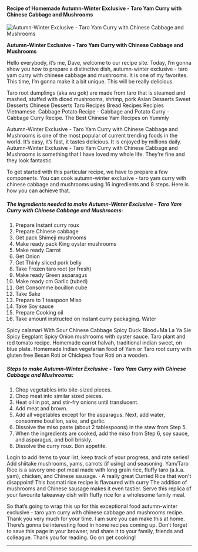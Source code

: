             

#### Recipe of Homemade Autumn-Winter Exclusive - Taro Yam Curry with Chinese Cabbage and Mushrooms

![Autumn-Winter Exclusive - Taro Yam Curry with Chinese Cabbage and Mushrooms](https://img-global.cpcdn.com/recipes/6246103969169408/751x532cq70/autumn-winter-exclusive-taro-yam-curry-with-chinese-cabbage-and-mushrooms-recipe-main-photo.jpg)

**Autumn-Winter Exclusive - Taro Yam Curry with Chinese Cabbage and Mushrooms**

Hello everybody, it’s me, Dave, welcome to our recipe site. Today, I’m gonna show you how to prepare a distinctive dish, autumn-winter exclusive - taro yam curry with chinese cabbage and mushrooms. It is one of my favorites. This time, I’m gonna make it a bit unique. This will be really delicious.

Taro root dumplings (aka wu gok) are made from taro that is steamed and mashed, stuffed with diced mushrooms, shrimp, pork Asian Desserts Sweet Desserts Chinese Desserts Taro Recipes Bread Recipes Recipies Vietnamese. Cabbage Potato Recipe - Cabbage and Potato Curry - Cabbage Curry Recipe. The Best Chinese Yam Recipes on Yummly

Autumn-Winter Exclusive - Taro Yam Curry with Chinese Cabbage and Mushrooms is one of the most popular of current trending foods in the world. It’s easy, it’s fast, it tastes delicious. It is enjoyed by millions daily. Autumn-Winter Exclusive - Taro Yam Curry with Chinese Cabbage and Mushrooms is something that I have loved my whole life. They’re fine and they look fantastic.

To get started with this particular recipe, we have to prepare a few components. You can cook autumn-winter exclusive - taro yam curry with chinese cabbage and mushrooms using 16 ingredients and 8 steps. Here is how you can achieve that.

##### The ingredients needed to make Autumn-Winter Exclusive - Taro Yam Curry with Chinese Cabbage and Mushrooms:

1.  Prepare Instant curry roux
2.  Prepare Chinese cabbage
3.  Get pack Shimeji mushrooms
4.  Make ready pack King oyster mushrooms
5.  Make ready Carrot
6.  Get Onion
7.  Get Thinly sliced pork belly
8.  Take Frozen taro root (or fresh)
9.  Make ready Green asparagus
10.  Make ready cm Garlic (tubed)
11.  Get Consomme bouillon cube
12.  Take Sake
13.  Prepare to 1 teaspoon Miso
14.  Take Soy sauce
15.  Prepare Cooking oil
16.  Take amount instructed on instant curry packaging. Water

Spicy calamari With Sour Chinese Cabbage Spicy Duck Blood=Ma La Ya Sie Spicy Eegplant Spicy Onion mushrooms with oyster sauce. Taro plant and red tomato recipe. Homemade carrot halvah, traditional indian sweet, on blue plate. Homemade Indian vegetarian food of Yam or Taro root curry with gluten free Besan Roti or Chickpea flour Roti on a wooden.

##### Steps to make Autumn-Winter Exclusive - Taro Yam Curry with Chinese Cabbage and Mushrooms:

1.  Chop vegetables into bite-sized pieces.
2.  Chop meat into similar sized pieces.
3.  Heat oil in pot, and stir-fry onions until translucent.
4.  Add meat and brown.
5.  Add all vegetables except for the asparagus. Next, add water, consomme bouillon, sake, and garlic.
6.  Dissolve the miso paste (about 2 tablespoons) in the stew from Step 5.
7.  When the ingredients are cooked, add the miso from Step 6, soy sauce, and asparagus, and boil briskly.
8.  Dissolve the curry roux. Bon appetite.

Login to add items to your list, keep track of your progress, and rate series! Add shiitake mushrooms, yams, carrots (if using) and seasoning. Yam/Taro Rice is a savory one-pot meal made with long grain rice, fluffy taro (a.k.a. yam), chicken, and Chinese sausage. · A really great Curried Rice that won't disappoint! This basmati rice recipe is flavoured with curry The addition of mushrooms and Chinese sausage makes it even tastier. Serve this replica of your favourite takeaway dish with fluffy rice for a wholesome family meal.

So that’s going to wrap this up for this exceptional food autumn-winter exclusive - taro yam curry with chinese cabbage and mushrooms recipe. Thank you very much for your time. I am sure you can make this at home. There’s gonna be interesting food in home recipes coming up. Don’t forget to save this page in your browser, and share it to your family, friends and colleague. Thank you for reading. Go on get cooking!

* * *
